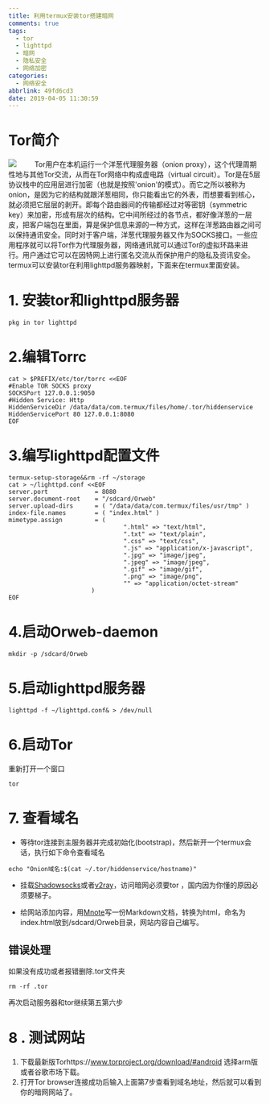 ```yaml
---
title: 利用termux安装tor搭建暗网
comments: true
tags:
  - tor
  - lighttpd
  - 暗网
  - 隐私安全
  - 网络加密
categories:
  - 网络安全
abbrlink: 49fd6cd3
date: 2019-04-05 11:30:59
---
```


Tor简介
====
![](https://i.bmp.ovh/imgs/2019/04/07b5c785087abb9c.jpg)
&emsp;&emsp; Tor用户在本机运行一个洋葱代理服务器（onion proxy），这个代理周期性地与其他Tor交流，从而在Tor网络中构成虚电路（virtual circuit）。Tor是在5层协议栈中的应用层进行加密（也就是按照'onion'的模式）。而它之所以被称为onion，是因为它的结构就跟洋葱相同，你只能看出它的外表，而想要看到核心，就必须把它层层的剥开。即每个路由器间的传输都经过对等密钥（symmetric key）来加密，形成有层次的结构。它中间所经过的各节点，都好像洋葱的一层皮，把客户端包在里面，算是保护信息来源的一种方式，这样在洋葱路由器之间可以保持通讯安全。同时对于客户端，洋葱代理服务器又作为SOCKS接口。一些应用程序就可以将Tor作为代理服务器，网络通讯就可以通过Tor的虚拟环路来进行。用户通过它可以在因特网上进行匿名交流从而保护用户的隐私及资讯安全。
  termux可以安装tor在利用lighttpd服务器映射，下面来在termux里面安装。
<escape><!-- more --></escape>

# 1. 安装tor和lighttpd服务器
```
pkg in tor lighttpd 
```
# 2.编辑Torrc
```
cat > $PREFIX/etc/tor/torrc <<EOF
#Enable TOR SOCKS proxy
SOCKSPort 127.0.0.1:9050
#Hidden Service: Http
HiddenServiceDir /data/data/com.termux/files/home/.tor/hiddenservice
HiddenServicePort 80 127.0.0.1:8080
EOF
```
# 3.编写lighttpd配置文件
```
termux-setup-storage&&rm -rf ~/storage
cat > ~/lighttpd.conf <<EOF
server.port             = 8080
server.document-root    = "/sdcard/Orweb"
server.upload-dirs      = ( "/data/data/com.termux/files/usr/tmp" )
index-file.names        = ( "index.html" )
mimetype.assign         = (
                                ".html" => "text/html",
                                ".txt" => "text/plain",
                                ".css" => "text/css",
                                ".js" => "application/x-javascript",
                                ".jpg" => "image/jpeg",
                                ".jpeg" => "image/jpeg",
                                ".gif" => "image/gif",
                                ".png" => "image/png",
                                "" => "application/octet-stream"
                       )
EOF
```
# 4.启动Orweb-daemon
```
mkdir -p /sdcard/Orweb
```
# 5.启动lighttpd服务器
```
lighttpd -f ~/lighttpd.conf& > /dev/null
```
# 6.启动Tor
重新打开一个窗口
```
tor
```
# 7. 查看域名
* 等待tor连接到主服务器并完成初始化(bootstrap)，然后新开一个termux会话，执行如下命令查看域名
```
echo "Onion域名:$(cat ~/.tor/hiddenservice/hostname)"
```
* 挂载[Shadowsocks](https://pzb568.github.io/2018/11/08/ss%E7%B3%BB%E5%88%97%E8%BD%AF%E4%BB%B6%E5%88%86%E4%BA%AB%E5%8F%8A%E4%BD%BF%E7%94%A8/)或者[v2ray](https://pzb568.github.io/2018/11/09/v2ray%E7%9A%84%E4%BD%BF%E7%94%A8%E4%B8%8E%E5%88%86%E4%BA%AB/)，访问暗网必须要tor ，国内因为你懂的原因必须要梯子。

* 给网站添加内容，用[Mnote](https://www.coolapk.com/apk/com.hjq.md)写一份Markdown文档，转换为html，命名为index.html放到/sdcard/Orweb目录，网站内容自己编写。

## 错误处理

如果没有成功或者报错删除.tor文件夹
```
rm -rf .tor
```
再次启动服务器和tor继续第五第六步

# 8 . 测试网站
1. 下载最新版Torhttps://www.torproject.org/download/#android 选择arm版或者谷歌市场下载。
2. 打开Tor browser连接成功后输入上面第7步查看到域名地址，然后就可以看到你的暗网网站了。

